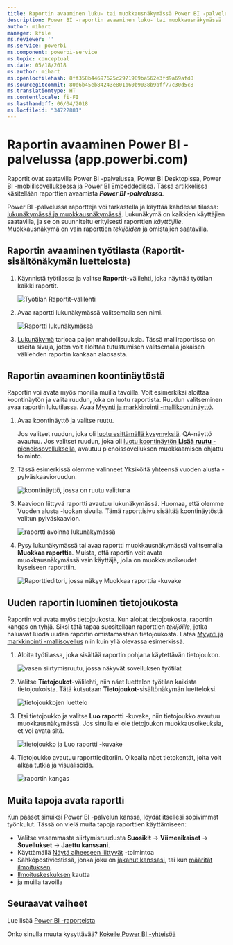 ```yaml
---
title: Raportin avaaminen luku- tai muokkausnäkymässä Power BI -palvelussa
description: Power BI -raportin avaaminen luku- tai muokkausnäkymässä
author: mihart
manager: kfile
ms.reviewer: ''
ms.service: powerbi
ms.component: powerbi-service
ms.topic: conceptual
ms.date: 05/18/2018
ms.author: mihart
ms.openlocfilehash: 8ff358b44697625c2971989ba562e3fd9a69afd8
ms.sourcegitcommit: 80d6b45eb84243e801b60b9038b9bff77c30d5c8
ms.translationtype: HT
ms.contentlocale: fi-FI
ms.lasthandoff: 06/04/2018
ms.locfileid: "34722881"
---
```

# <a name="open-a-report-in-power-bi-service-apppowerbicom"></a>Raportin avaaminen Power BI -palvelussa (app.powerbi.com)
Raportit ovat saatavilla Power BI -palvelussa, Power BI Desktopissa, Power BI -mobiilisovelluksessa ja Power BI Embeddedissä. Tässä artikkelissa käsitellään raporttien avaamista ***Power BI -palvelussa***.

Power BI -palvelussa raportteja voi tarkastella ja käyttää kahdessa tilassa: [lukunäkymässä ja muokkausnäkymässä](service-reading-view-and-editing-view.md). Lukunäkymä on kaikkien käyttäjien saatavilla, ja se on suunniteltu erityisesti raporttien *käyttäjille*. Muokkausnäkymä on vain raporttien *tekijöiden* ja omistajien saatavilla. 

## <a name="open-a-report-from-a-workspace-via-the-reports-content-view-list"></a>Raportin avaaminen työtilasta (**Raportit**-sisältönäkymän luettelosta)

1. Käynnistä työtilassa ja valitse **Raportit**-välilehti, joka näyttää työtilan kaikki raportit.  
   
   ![Työtilan Raportit-välilehti](media/service-report-open/power-bi-open-report.png)
2. Avaa raportti lukunäkymässä valitsemalla sen nimi.  
   
    ![Raportti lukunäkymässä](media/service-report-open/power-bi-reading-view.png)
3. [Lukunäkymä](service-reading-view-and-editing-view.md) tarjoaa paljon mahdollisuuksia.  Tässä malliraportissa on useita sivuja, joten voit aloittaa tutustumisen valitsemalla jokaisen välilehden raportin kankaan alaosasta. 

## <a name="open-a-report-from-a-dashboard"></a>Raportin avaaminen koontinäytöstä
Raportin voi avata myös monilla muilla tavoilla. Voit esimerkiksi aloittaa koontinäytön ja valita ruudun, joka on luotu raportista.  Ruudun valitseminen avaa raportin lukutilassa. Avaa [Myynti ja markkinointi -mallikoontinäyttö](sample-datasets.md).

1. Avaa koontinäyttö ja valitse ruutu.

   Jos valitset ruudun, joka oli [luotu esittämällä kysymyksiä](service-dashboard-pin-tile-from-q-and-a.md), QA-näyttö avautuu. Jos valitset ruudun, joka oli [luotu koontinäytön **Lisää ruutu** -pienoissovelluksella](service-dashboard-add-widget.md), avautuu pienoissovelluksen muokkaamisen ohjattu toiminto.  

2.  Tässä esimerkissä olemme valinneet Yksiköitä yhteensä vuoden alusta -pylväskaavioruudun.

    ![koontinäyttö, jossa on ruutu valittuna](media/service-report-open/power-bi-dashboard.png)

3.  Kaavioon liittyvä raportti avautuu lukunäkymässä. Huomaa, että olemme Vuoden alusta -luokan sivulla. Tämä raporttisivu sisältää koontinäytöstä valitun pylväskaavion.

    ![raportti avoinna lukunäkymässä](media/service-report-open/power-bi-report.png)

4. Pysy lukunäkymässä tai avaa raportti muokkausnäkymässä valitsemalla **Muokkaa raporttia**. Muista, että raportin voit avata muokkausnäkymässä vain käyttäjä, jolla on muokkausoikeudet kyseiseen raporttiin.

    ![Raporttieditori, jossa näkyy Muokkaa raporttia -kuvake](media/service-report-open/power-bi-edit-report.png)

## <a name="create-a-brand-new-report-from-a-dataset"></a>Uuden raportin luominen tietojoukosta
Raportin voi avata myös tietojoukosta. Kun aloitat tietojoukosta, raportin kangas on tyhjä. Siksi tätä tapaa suositellaan raporttien *tekijöille*, jotka haluavat luoda uuden raportin omistamastaan tietojoukosta. Lataa [Myynti ja markkinointi -mallisovellus](sample-datasets.md) niin kuin yllä olevassa esimerkissä.

1. Aloita työtilassa, joka sisältää raportin pohjana käytettävän tietojoukon.

   ![vasen siirtymisruutu, jossa näkyvät sovelluksen työtilat](media/service-report-open/power-bi-workspace.png)

2. Valitse **Tietojoukot**-välilehti, niin näet luettelon työtilan kaikista tietojoukoista. Tätä kutsutaan **Tietojoukot**-sisältönäkymän luetteloksi.
   
   ![tietojoukkojen luettelo](media/service-report-open/power-bi-dataset.png)

1. Etsi tietojoukko ja valitse **Luo raportti** -kuvake, niin tietojoukko avautuu muokkausnäkymässä. Jos sinulla ei ole tietojoukon muokkausoikeuksia, et voi avata sitä. 
   
    ![tietojoukko ja Luo raportti -kuvake](media/service-report-open/power-bi-create-report.png)

3. Tietojoukko avautuu raporttieditoriin. Oikealla näet tietokentät, joita voit alkaa tutkia ja visualisoida. 

   ![raportin kangas](media/service-report-open/power-bi-blank-canvas.png)

##  <a name="still-more-ways-to-open-a-report"></a>Muita tapoja avata raportti
Kun pääset sinuiksi Power BI -palvelun kanssa, löydät itsellesi sopivimmat työnkulut. Tässä on vielä muita tapoja raporttien käyttämiseen:
- Valitse vasemmasta siirtymisruudusta **Suosikit** -> **Viimeaikaiset** -> **Sovellukset** -> **Jaettu kanssani**. 
- Käyttämällä [Näytä aiheeseen liittyvät](service-related-content.md) -toimintoa
- Sähköpostiviestissä, jonka joku on [jakanut kanssasi](service-share-reports.md), tai kun [määrität ilmoituksen](service-set-data-alerts.md).    
- [Ilmoituskeskuksen](service-notification-center.md) kautta    
- ja muilla tavoilla

## <a name="next-steps"></a>Seuraavat vaiheet
Lue lisää [Power BI -raporteista](service-reports.md)

Onko sinulla muuta kysyttävää? [Kokeile Power BI -yhteisöä](http://community.powerbi.com/)  

